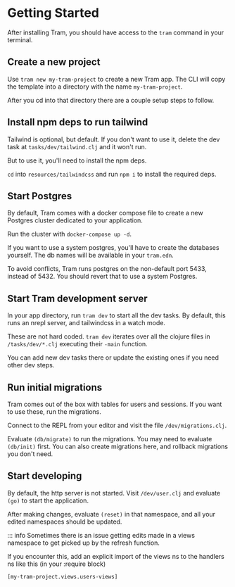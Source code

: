 # Getting Started

After installing Tram, you should have access to the `tram` command in your
terminal.

## Create a new project

Use `tram new my-tram-project` to create a new Tram app.  The CLI will copy the
template into a directory with the name `my-tram-project`.

After you cd into that directory there are a couple setup steps to follow.

## Install npm deps to run tailwind

Tailwind is optional, but default.  If you don't want to use it, delete the dev
task at `tasks/dev/tailwind.clj` and it won't run.

But to use it, you'll need to install the npm deps.

`cd` into `resources/tailwindcss` and run `npm i` to install the required deps.

## Start Postgres

By default, Tram comes with a docker compose file to create a new Postgres
cluster dedicated to your application.

Run the cluster with `docker-compose up -d`.

If you want to use a system postgres, you'll have to create the databases
yourself. The db names will be available in your `tram.edn`.

To avoid conflicts, Tram runs postgres on the non-default port 5433, instead
of 5432.  You should revert that to use a system Postgres.

## Start Tram development server

In your app directory, run `tram dev` to start all the dev tasks.  By default,
this runs an nrepl server, and tailwindcss in a watch mode.

These are not hard coded.  `tram dev` iterates over all the clojure files in
`/tasks/dev/*.clj` executing their `-main` function.

You can add new dev tasks there or update the existing ones if you need other
dev steps.

## Run initial migrations

Tram comes out of the box with tables for users and sessions.  If you want to
use these, run the migrations.

Connect to the REPL from your editor and visit the file `/dev/migrations.clj`.

Evaluate  `(db/migrate)` to run the migrations.  You may need to evaluate `(db/init)`
first.  You can also create migrations here, and rollback migrations you don't
need.

## Start developing

By default, the http server is not started.  Visit `/dev/user.clj` and evaluate
`(go)` to start the application.

After making changes, evaluate `(reset)` in that namespace, and all your edited
namespaces should be updated. 

::: info
Sometimes there is an issue getting edits made in a views namespace to get
picked up by the refresh function.

If you encounter this, add an explicit import of the views ns to the handlers ns
like this (in your :require block) 

`[my-tram-project.views.users-views]`

